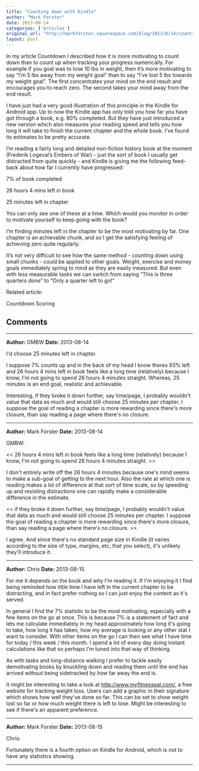 ```yaml
---
title: "Counting down with Kindle"
author: "Mark Forster"
date: 2013-08-14
categories: ['Articles']
original_url: "http://markforster.squarespace.com/blog/2013/8/14/counting-down-with-kindle.html"
layout: post
---
```


In my article Countdown I described how it is more motivating to count down than to count up when tracking your progress numerically. For example if you goal was to lose 10 lbs in weight, then it’s more motivating to say “I’m 5 lbs away from my weight goal” than to say “I’ve lost 5 lbs towards my weight goal”. The first concentrates your mind on the end result and encourages you to reach zero. The second takes your mind away from the end result.

I have just had a very good illustration of this principle in the Kindle for Android app. Up to now the Kindle app has only told you how far you have got through a book, e.g. 80% completed. But they have just introduced a new version which also measures your reading speed and tells you how long it will take to finish the current chapter and the whole book. I’ve found its estimates to be pretty accurate.

I’m reading a fairly long and detailed non-fiction history book at the moment (Frederik Logeval’s Embers of War) - just the sort of book I usually get distracted from quite quickly - and Kindle is giving me the following feed-back about how far I currently have progressed:

7% of book completed

26 hours 4 mins left in book

25 minutes left in chapter

You can only see one of these at a time. Which would you monitor in order to motivate yourself to keep going with the book?

I’m finding minutes left in the chapter to be the most motivating by far. One chapter is an achievable chunk, and so I get the satisfying feeling of achieving zero quite regularly.

It’s not very difficult to see how the same method - counting down using small chunks - could be applied to other goals. Weight, exercise and money goals immediately spring to mind as they are easily measured. But even with less measurable tasks we can switch from saying “This is three quarters done” to “Only a quarter left to go!”

Related article:

Countdown Scoring


## Comments

---

**Author:** GMBW
**Date:** 2013-08-14

I'd choose 25 minutes left in chapter.  
  
I suppose 7% counts up and in the back of my head I know theres 93% left and 26 hours 4 mins left in book feels like a long time (relatively) because I know, I'm not going to spend 26 hours 4 minutes straight. Whereas, 25 minutes is an end goal, realistic and achievable.  
  
Interesting, if they broke it down further, say time/page, I probably wouldn't value that data as much and would still choose 25 minutes per chapter. I suppose the goal of reading a chapter is more rewarding since there's more closure, than say reading a page where there's no closure.

---

**Author:** Mark Forster
**Date:** 2013-08-14

GMBW:  
  
<< 26 hours 4 mins left in book feels like a long time (relatively) because I know, I'm not going to spend 26 hours 4 minutes straight. >>  
  
I don't entirely write off the 26 hours 4 minutes because one's mind seems to make a sub-goal of getting to the next hour. Also the rate at which one is reading makes a lot of difference at that sort of time scale, so by speeding up and resisting distractions one can rapidly make a considerable difference in the estimate.  
  
<< if they broke it down further, say time/page, I probably wouldn't value that data as much and would still choose 25 minutes per chapter. I suppose the goal of reading a chapter is more rewarding since there's more closure, than say reading a page where there's no closure. >>  
  
I agree. And since there's no standard page size in Kindle (it varies according to the size of type, margins, etc, that you select), it's unlikely they'll introduce it.

---

**Author:** Chris
**Date:** 2013-08-15

For me it depends on the book and why I'm reading it. If I'm enjoying it I find being reminded how little time I have left in the current chapter to be distracting, and in fact prefer nothing so I can just enjoy the content as it's served.  
  
In general I find the 7% statistic to be the most motivating, especially with a few items on the go at once. This is because 7% is a statement of fact and lets me calculate immediately in my head approximately how long it's going to take, how long it has taken, how my average is looking or any other stat I want to consider. With other items on the go I can then see what I have time for today / this week / this month. I spend a lot of every day doing instant calculations like that so perhaps I'm tuned into that way of thinking.  
  
As with tasks and long-distance walking I prefer to tackle easily demotivating books by knuckling down and reading them until the end has arrived without being sidetracked by how far away the end is.  
  
It might be interesting to take a look at <http://www.myfitnesspal.com/,> a free website for tracking weight loss. Users can add a graphic in their signature which shows how well they've done so far. This can be set to show weight lost so far or how much weight there is left to lose. Might be interesting to see if there's an apparent preference.

---

**Author:** Mark Forster
**Date:** 2013-08-15

Chris:  
  
Fortunately there is a fourth option on Kindle for Android, which is not to have any statistics showing.

---
